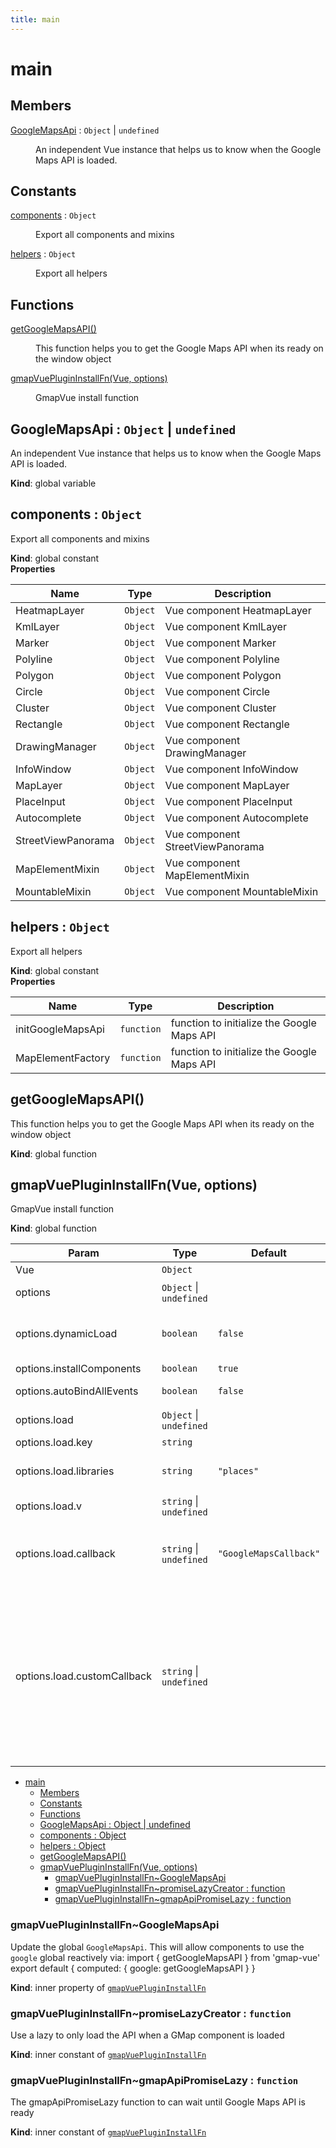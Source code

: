 ```yaml
---
title: main
---
```


# main

## Members

<dl>
<dt><a href="#GoogleMapsApi">GoogleMapsApi</a> : <code>Object</code> | <code>undefined</code></dt>
<dd><p>An independent Vue instance that helps us to know when the Google Maps API is loaded.</p></dd>
</dl>

## Constants

<dl>
<dt><a href="#components">components</a> : <code>Object</code></dt>
<dd><p>Export all components and mixins</p></dd>
<dt><a href="#helpers">helpers</a> : <code>Object</code></dt>
<dd><p>Export all helpers</p></dd>
</dl>

## Functions

<dl>
<dt><a href="#getGoogleMapsAPI">getGoogleMapsAPI()</a></dt>
<dd><p>This function helps you to get the Google Maps API
when its ready on the window object</p></dd>
<dt><a href="#gmapVuePluginInstallFn">gmapVuePluginInstallFn(Vue, options)</a></dt>
<dd><p>GmapVue install function</p></dd>
</dl>

<a name="GoogleMapsApi"></a>

## GoogleMapsApi : <code>Object</code> \| <code>undefined</code>

An independent Vue instance that helps us to know when the Google Maps API is loaded.

**Kind**: global variable  
<a name="components"></a>

## components : <code>Object</code>

Export all components and mixins

**Kind**: global constant  
**Properties**

| Name               | Type                | Description                      |
| ------------------ | ------------------- | -------------------------------- |
| HeatmapLayer       | <code>Object</code> | Vue component HeatmapLayer       |
| KmlLayer           | <code>Object</code> | Vue component KmlLayer           |
| Marker             | <code>Object</code> | Vue component Marker             |
| Polyline           | <code>Object</code> | Vue component Polyline           |
| Polygon            | <code>Object</code> | Vue component Polygon            |
| Circle             | <code>Object</code> | Vue component Circle             |
| Cluster            | <code>Object</code> | Vue component Cluster            |
| Rectangle          | <code>Object</code> | Vue component Rectangle          |
| DrawingManager     | <code>Object</code> | Vue component DrawingManager     |
| InfoWindow         | <code>Object</code> | Vue component InfoWindow         |
| MapLayer           | <code>Object</code> | Vue component MapLayer           |
| PlaceInput         | <code>Object</code> | Vue component PlaceInput         |
| Autocomplete       | <code>Object</code> | Vue component Autocomplete       |
| StreetViewPanorama | <code>Object</code> | Vue component StreetViewPanorama |
| MapElementMixin    | <code>Object</code> | Vue component MapElementMixin    |
| MountableMixin     | <code>Object</code> | Vue component MountableMixin     |

<a name="helpers"></a>

## helpers : <code>Object</code>

Export all helpers

**Kind**: global constant  
**Properties**

| Name              | Type                  | Description                                |
| ----------------- | --------------------- | ------------------------------------------ |
| initGoogleMapsApi | <code>function</code> | function to initialize the Google Maps API |
| MapElementFactory | <code>function</code> | function to initialize the Google Maps API |

<a name="getGoogleMapsAPI"></a>

## getGoogleMapsAPI()

This function helps you to get the Google Maps API
when its ready on the window object

**Kind**: global function  
<a name="gmapVuePluginInstallFn"></a>

## gmapVuePluginInstallFn(Vue, options)

GmapVue install function

**Kind**: global function

| Param                       | Type                                          | Default                                     | Description                                                                                                                                                                                                                                                                                                                                                              |
| --------------------------- | --------------------------------------------- | ------------------------------------------- | ------------------------------------------------------------------------------------------------------------------------------------------------------------------------------------------------------------------------------------------------------------------------------------------------------------------------------------------------------------------------ |
| Vue                         | <code>Object</code>                           |                                             | the vue instance                                                                                                                                                                                                                                                                                                                                                         |
| options                     | <code>Object</code> \| <code>undefined</code> |                                             | configuration object to initialize the GmapVue plugin                                                                                                                                                                                                                                                                                                                    |
| options.dynamicLoad         | <code>boolean</code>                          | <code>false</code>                          | load the Google Maps API dynamically, if you set this to `true` the plugin doesn't load the Google Maps API                                                                                                                                                                                                                                                              |
| options.installComponents   | <code>boolean</code>                          | <code>true</code>                           | install all components                                                                                                                                                                                                                                                                                                                                                   |
| options.autoBindAllEvents   | <code>boolean</code>                          | <code>false</code>                          | auto bind all Google Maps API events                                                                                                                                                                                                                                                                                                                                     |
| options.load                | <code>Object</code> \| <code>undefined</code> |                                             | options to configure the Google Maps API                                                                                                                                                                                                                                                                                                                                 |
| options.load.key            | <code>string</code>                           |                                             | your Google Maps API key                                                                                                                                                                                                                                                                                                                                                 |
| options.load.libraries      | <code>string</code>                           | <code>&quot;places&quot;</code>             | the Google Maps libraries that you will use eg: 'places,drawing,visualization'                                                                                                                                                                                                                                                                                           |
| options.load.v              | <code>string</code> \| <code>undefined</code> |                                             | the Google Maps API version, default latest                                                                                                                                                                                                                                                                                                                              |
| options.load.callback       | <code>string</code> \| <code>undefined</code> | <code>&quot;GoogleMapsCallback&quot;</code> | This must be ignored if have another callback that you need to run when Google Maps API is ready please use the `customCallback` option.                                                                                                                                                                                                                                 |
| options.load.customCallback | <code>string</code> \| <code>undefined</code> |                                             | This option was added on v3.0.0 but will be removed in the next major release. If you already have an script tag that loads Google Maps API and you want to use it set you callback in the `customCallback` option and our `GoogleMapsCallback` callback will execute your custom callback at the end; it must attached to the `window` object, is the only requirement. |

- [main](#main)
  - [Members](#members)
  - [Constants](#constants)
  - [Functions](#functions)
  - [GoogleMapsApi : Object | undefined](#googlemapsapi--object--undefined)
  - [components : Object](#components--object)
  - [helpers : Object](#helpers--object)
  - [getGoogleMapsAPI()](#getgooglemapsapi)
  - [gmapVuePluginInstallFn(Vue, options)](#gmapvueplugininstallfnvue-options)
    - [gmapVuePluginInstallFn~GoogleMapsApi](#gmapvueplugininstallfngooglemapsapi)
    - [gmapVuePluginInstallFn~promiseLazyCreator : function](#gmapvueplugininstallfnpromiselazycreator--function)
    - [gmapVuePluginInstallFn~gmapApiPromiseLazy : function](#gmapvueplugininstallfngmapapipromiselazy--function)

<a name="gmapVuePluginInstallFn..GoogleMapsApi"></a>

### gmapVuePluginInstallFn~GoogleMapsApi

Update the global `GoogleMapsApi`. This will allow
components to use the `google` global reactively
via:
import \{ getGoogleMapsAPI \} from 'gmap-vue'
export default \{ computed: \{ google: getGoogleMapsAPI \} \}

**Kind**: inner property of [<code>gmapVuePluginInstallFn</code>](#gmapVuePluginInstallFn)  
<a name="gmapVuePluginInstallFn..promiseLazyCreator"></a>

### gmapVuePluginInstallFn~promiseLazyCreator : <code>function</code>

Use a lazy to only load the API when
a GMap component is loaded

**Kind**: inner constant of [<code>gmapVuePluginInstallFn</code>](#gmapVuePluginInstallFn)  
<a name="gmapVuePluginInstallFn..gmapApiPromiseLazy"></a>

### gmapVuePluginInstallFn~gmapApiPromiseLazy : <code>function</code>

The gmapApiPromiseLazy function to can wait until Google Maps API is ready

**Kind**: inner constant of [<code>gmapVuePluginInstallFn</code>](#gmapVuePluginInstallFn)
